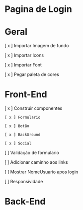 # Pagina de Login

# Geral

[ x ] Importar Imagem de fundo

[ x ] Importar Icons

[ x ] Importar Font

[ x ] Pegar paleta de cores

# Front-End

[ x ] Construir componentes

    [ x ] Formulario

    [ x ] Botão

    [ x ] BackGround

    [ x ] Social

[ ] Validação de formulario

[ ] Adicionar caminho aos links

[ ] Mostrar NomeUsuario apos login

[ ] Responsividade

# Back-End
